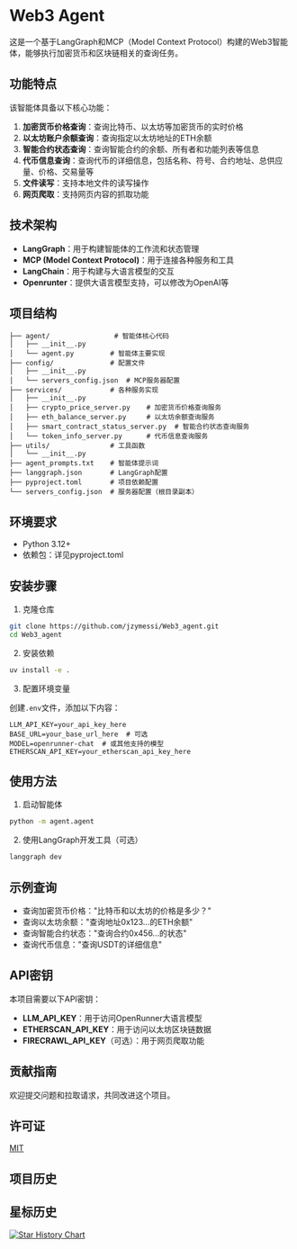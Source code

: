 # Web3 Agent

这是一个基于LangGraph和MCP（Model Context Protocol）构建的Web3智能体，能够执行加密货币和区块链相关的查询任务。

## 功能特点

该智能体具备以下核心功能：

1. **加密货币价格查询**：查询比特币、以太坊等加密货币的实时价格
2. **以太坊账户余额查询**：查询指定以太坊地址的ETH余额
3. **智能合约状态查询**：查询智能合约的余额、所有者和功能列表等信息
4. **代币信息查询**：查询代币的详细信息，包括名称、符号、合约地址、总供应量、价格、交易量等
5. **文件读写**：支持本地文件的读写操作
6. **网页爬取**：支持网页内容的抓取功能

## 技术架构

- **LangGraph**：用于构建智能体的工作流和状态管理
- **MCP (Model Context Protocol)**：用于连接各种服务和工具
- **LangChain**：用于构建与大语言模型的交互
- **Openrunter**：提供大语言模型支持，可以修改为OpenAI等

## 项目结构

```
├── agent/                # 智能体核心代码
│   ├── __init__.py
│   └── agent.py         # 智能体主要实现
├── config/              # 配置文件
│   ├── __init__.py
│   └── servers_config.json  # MCP服务器配置
├── services/            # 各种服务实现
│   ├── __init__.py
│   ├── crypto_price_server.py    # 加密货币价格查询服务
│   ├── eth_balance_server.py     # 以太坊余额查询服务
│   ├── smart_contract_status_server.py  # 智能合约状态查询服务
│   └── token_info_server.py      # 代币信息查询服务
├── utils/               # 工具函数
│   └── __init__.py
├── agent_prompts.txt    # 智能体提示词
├── langgraph.json       # LangGraph配置
├── pyproject.toml       # 项目依赖配置
└── servers_config.json  # 服务器配置（根目录副本）
```

## 环境要求

- Python 3.12+
- 依赖包：详见pyproject.toml

## 安装步骤

1. 克隆仓库

```bash
git clone https://github.com/jzymessi/Web3_agent.git
cd Web3_agent
```

2. 安装依赖

```bash
uv install -e .
```

3. 配置环境变量

创建`.env`文件，添加以下内容：

```
LLM_API_KEY=your_api_key_here
BASE_URL=your_base_url_here  # 可选
MODEL=openrunner-chat  # 或其他支持的模型
ETHERSCAN_API_KEY=your_etherscan_api_key_here
```

## 使用方法

1. 启动智能体

```bash
python -m agent.agent
```

2. 使用LangGraph开发工具（可选）

```bash
langgraph dev
```

## 示例查询

- 查询加密货币价格："比特币和以太坊的价格是多少？"
- 查询以太坊余额："查询地址0x123...的ETH余额"
- 查询智能合约状态："查询合约0x456...的状态"
- 查询代币信息："查询USDT的详细信息"

## API密钥

本项目需要以下API密钥：

- **LLM_API_KEY**：用于访问OpenRunner大语言模型
- **ETHERSCAN_API_KEY**：用于访问以太坊区块链数据
- **FIRECRAWL_API_KEY**（可选）：用于网页爬取功能

## 贡献指南

欢迎提交问题和拉取请求，共同改进这个项目。

## 许可证

[MIT](LICENSE)

## 项目历史

## 星标历史

[![Star History Chart](https://api.star-history.com/svg?repos=jzymessi/Web3_agent&type=Date)](https://www.star-history.com/#jzymessi/Web3_agent&Date)